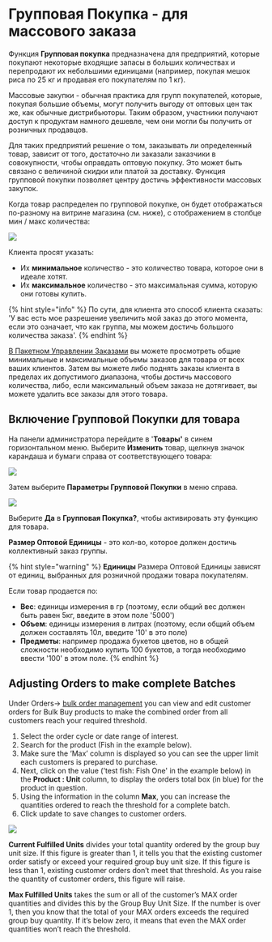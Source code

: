 # Групповая Покупка - для массового заказа

Функция **Групповая покупка** предназначена для предприятий, которые покупают некоторые входящие запасы в больших количествах и перепродают их небольшими единицами \(например, покупая мешок риса по 25 кг и продавая его покупателям по 1 кг\).

Массовые закупки - обычная практика для групп покупателей, которые, покупая большие объемы, могут получить выгоду от оптовых цен так же, как обычные дистрибьюторы. Таким образом, участники получают доступ к продуктам намного дешевле, чем они могли бы получить от розничных продавцов.

Для таких предприятий решение о том, заказывать ли определенный товар, зависит от того, достаточно ли заказали заказчики в совокупности, чтобы оправдать оптовую покупку. Это может быть связано с величиной скидки или платой за доставку. Функция групповой покупки позволяет центру достичь эффективности массовых закупок.

Когда товар распределен по групповой покупке, он будет отображаться по-разному на витрине магазина \(см. ниже\), с отображением в столбце мин / макс количества:

![](../../.gitbook/assets/group-buy%20%281%29.png)

Клиента просят указать:

* Их **минимальное** количество - это количество товара, которое они в идеале хотят.
* Их **максимальное** количество - это максимальная сумма, которую они готовы купить.

{% hint style="info" %}
По сути, для клиента это способ клиента сказать: 'У вас есть мое разрешение увеличить мой заказ до этого момента, если это означает, что как группа, мы можем достичь большого количества заказа'.
{% endhint %}

[В Пакетном Управлении Заказами](../orders/view-orders.md#bulk-order-management)  вы можете просмотреть общие минимальные и максимальные объемы заказов для товара от всех ваших клиентов. Затем вы можете либо поднять заказы клиента в пределах их допустимого диапазона, чтобы достичь массового количества, либо, если максимальный объем заказа не дотягивает, вы можете удалить все заказы для этого товара.

## Включение Групповой Покупки для товара

На панели администратора перейдите в '**Товары'** в синем горизонтальном меню. Выберите **Изменить** товар, щелкнув значок карандаша и бумаги справа от соответствующего товара:

![](../../.gitbook/assets/productedit.jpg)

Затем выберите **Параметры Групповой Покупки** в меню справа.

![](../../.gitbook/assets/groupbuy.jpg)

Выберите **Да** в **Групповая Покупка?**, чтобы активировать эту функцию для товара.

**Размер Оптовой Единицы** - это кол-во, которое должен достичь коллективный заказ группы.

{% hint style="warning" %}
**Единицы** Размера Оптовой Единицы зависят от единиц, выбранных для розничной продажи товара покупателям.

Если товар продается по:

* **Вес**: единицы измерения в гр \(поэтому, если общий вес должен быть равен 5кг, введите в этом поле '5000'\)
* **Объем**: единицы измерения в литрах \(поэтому, если общий объем должен составлять 10л, введите '10' в это поле\)
* **Предметы**: например продажа букетов цветов, но в общей сложности необходимо купить 100 букетов, а тогда необходимо ввести '100' в этом поле.
{% endhint %}

## Adjusting Orders to make complete Batches

Under Orders-&gt; [bulk order management](../orders/view-orders.md#bulk-order-management) you can view and edit customer orders for Bulk Buy products to make the combined order from all customers reach your required threshold.

1. Select the order cycle or date range of interest.
2. Search for the product \(Fish in the example below\).
3. Make sure the ‘Max’ column is displayed so you can see the upper limit each customers is prepared to purchase.
4. Next, click on the value \('test fish: Fish One' in the example below\) in the **Product : Unit** column, to display the orders total box \(in blue\) for the product in question. 
5. Using the information in the column **Max**, you can increase the quantities ordered to reach the threshold for a complete batch. 
6. Click update to save changes to customer orders.

![](../../.gitbook/assets/bulkorder2.jpg)

**Current Fulfilled Units** divides your total quantity ordered by the group buy unit size. If this figure is greater than 1, it tells you that the existing customer order satisfy or exceed your required group buy unit size. If this figure is less than 1, existing customer orders don’t meet that threshold. As you raise the quantity of customer orders, this figure will raise.

**Max Fulfilled Units** takes the sum or all of the customer’s MAX order quantities and divides this by the Group Buy Unit Size. If the number is over 1, then you know that the total of your MAX orders exceeds the required group buy quantity. If it’s below zero, it means that even the MAX order quantities won’t reach the threshold.

